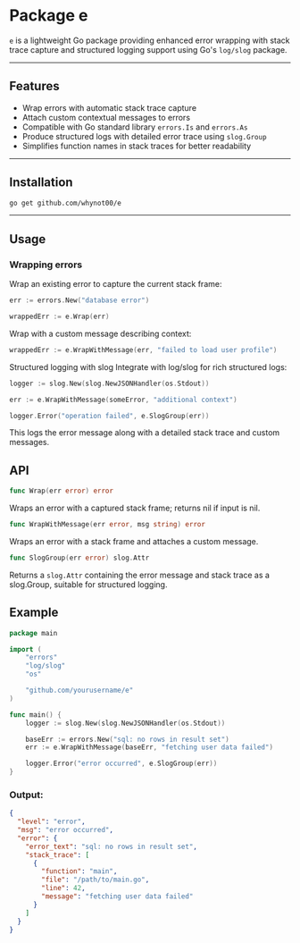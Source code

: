 # Package e

`e` is a lightweight Go package providing enhanced error wrapping with stack trace capture and structured logging support using Go's `log/slog` package.

---

## Features

- Wrap errors with automatic stack trace capture
- Attach custom contextual messages to errors
- Compatible with Go standard library `errors.Is` and `errors.As`
- Produce structured logs with detailed error trace using `slog.Group`
- Simplifies function names in stack traces for better readability

---

## Installation

```bash
go get github.com/whynot00/e
```

---

## Usage

### Wrapping errors
Wrap an existing error to capture the current stack frame:

```go
err := errors.New("database error")

wrappedErr := e.Wrap(err)
```

Wrap with a custom message describing context:
```go
wrappedErr := e.WrapWithMessage(err, "failed to load user profile")
```

Structured logging with slog
Integrate with log/slog for rich structured logs:

```go
logger := slog.New(slog.NewJSONHandler(os.Stdout))

err := e.WrapWithMessage(someError, "additional context")

logger.Error("operation failed", e.SlogGroup(err))
```
This logs the error message along with a detailed stack trace and custom messages.

## API
```go
func Wrap(err error) error
```
Wraps an error with a captured stack frame; returns nil if input is nil.

```go
func WrapWithMessage(err error, msg string) error
```
Wraps an error with a stack frame and attaches a custom message.

```go
func SlogGroup(err error) slog.Attr
```
Returns a `slog.Attr` containing the error message and stack trace as a slog.Group, suitable for structured logging.


## Example

```go
package main

import (
    "errors"
    "log/slog"
    "os"

    "github.com/yourusername/e"
)

func main() {
    logger := slog.New(slog.NewJSONHandler(os.Stdout))

    baseErr := errors.New("sql: no rows in result set")
    err := e.WrapWithMessage(baseErr, "fetching user data failed")

    logger.Error("error occurred", e.SlogGroup(err))
}
```

### Output:
```json
{
  "level": "error",
  "msg": "error occurred",
  "error": {
    "error_text": "sql: no rows in result set",
    "stack_trace": [
      {
        "function": "main",
        "file": "/path/to/main.go",
        "line": 42,
        "message": "fetching user data failed"
      }
    ]
  }
}
```
